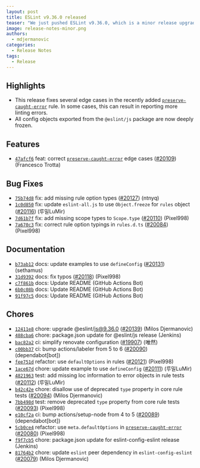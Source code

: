 ```yaml
---
layout: post
title: ESLint v9.36.0 released
teaser: "We just pushed ESLint v9.36.0, which is a minor release upgrade of ESLint. This release adds some new features and fixes several bugs found in the previous release."
image: release-notes-minor.png
authors:
  - mdjermanovic
categories:
  - Release Notes
tags:
  - Release
---
```



## Highlights

* This release fixes several edge cases in the recently added [`preserve-caught-error`](/docs/latest/rules/preserve-caught-error) rule. In some cases, this can result in reporting more linting errors.
* All config objects exported from the `@eslint/js` package are now deeply frozen.





## Features


* [`47afcf6`](https://github.com/eslint/eslint/commit/47afcf668df65eac68d7b04145d037037010a076) feat: correct [`preserve-caught-error`](/docs/rules/preserve-caught-error) edge cases ([#20109](https://github.com/eslint/eslint/issues/20109)) (Francesco Trotta)






## Bug Fixes


* [`75b74d8`](https://github.com/eslint/eslint/commit/75b74d865d3b8e7fa3bcf5ad29f4bf6d18d1310e) fix: add missing rule option types ([#20127](https://github.com/eslint/eslint/issues/20127)) (ntnyq)
* [`1c0d850`](https://github.com/eslint/eslint/commit/1c0d85049e3f30a8809340c1abc881c63b7812ff) fix: update `eslint-all.js` to use `Object.freeze` for `rules` object ([#20116](https://github.com/eslint/eslint/issues/20116)) (루밀LuMir)
* [`7d61b7f`](https://github.com/eslint/eslint/commit/7d61b7fadc9c5c6f2b131e37e8a3cffa5aae8ee6) fix: add missing scope types to `Scope.type` ([#20110](https://github.com/eslint/eslint/issues/20110)) (Pixel998)
* [`7a670c3`](https://github.com/eslint/eslint/commit/7a670c301b58609017ce8cfda99ee81f95de3898) fix: correct rule option typings in `rules.d.ts` ([#20084](https://github.com/eslint/eslint/issues/20084)) (Pixel998)




## Documentation


* [`b73ab12`](https://github.com/eslint/eslint/commit/b73ab12acd3e87f8d8173cda03499f6cd1f26db6) docs: update examples to use `defineConfig` ([#20131](https://github.com/eslint/eslint/issues/20131)) (sethamus)
* [`31d9392`](https://github.com/eslint/eslint/commit/31d93926990fba536846ec727d7a2625fc844649) docs: fix typos ([#20118](https://github.com/eslint/eslint/issues/20118)) (Pixel998)
* [`c7f861b`](https://github.com/eslint/eslint/commit/c7f861b3f8c1ac961b4cd4f22483798f3324c62b) docs: Update README (GitHub Actions Bot)
* [`6b0c08b`](https://github.com/eslint/eslint/commit/6b0c08b106aa66f2e9fa484282f0eb63c64a1215) docs: Update README (GitHub Actions Bot)
* [`91f97c5`](https://github.com/eslint/eslint/commit/91f97c50468fbdc089c91e99c2ea0fe821911df2) docs: Update README (GitHub Actions Bot)








## Chores


* [`12411e8`](https://github.com/eslint/eslint/commit/12411e8d450ed26a5f7cca6a78ec05323c9323e8) chore: upgrade @eslint/js@9.36.0 ([#20139](https://github.com/eslint/eslint/issues/20139)) (Milos Djermanovic)
* [`488cba6`](https://github.com/eslint/eslint/commit/488cba6b391b97b2cfc74bbb46fdeacb1361949e) chore: package.json update for @eslint/js release (Jenkins)
* [`bac82a2`](https://github.com/eslint/eslint/commit/bac82a2a9c80a3f69087852758d7737aea371f09) ci: simplify renovate configuration ([#19907](https://github.com/eslint/eslint/issues/19907)) (唯然)
* [`c00bb37`](https://github.com/eslint/eslint/commit/c00bb37d62c1bcc0a37f094371be9c40064009f1) ci: bump actions/labeler from 5 to 6 ([#20090](https://github.com/eslint/eslint/issues/20090)) (dependabot[bot])
* [`fee751d`](https://github.com/eslint/eslint/commit/fee751dc8aeab54547af4538332ea5c069ef28b6) refactor: use `defaultOptions` in rules ([#20121](https://github.com/eslint/eslint/issues/20121)) (Pixel998)
* [`1ace67d`](https://github.com/eslint/eslint/commit/1ace67d9f7903adc3d3f09868aa05b673e7d3f3b) chore: update example to use `defineConfig` ([#20111](https://github.com/eslint/eslint/issues/20111)) (루밀LuMir)
* [`4821963`](https://github.com/eslint/eslint/commit/4821963bf765532069c49e9da9ecbe9485b073fc) test: add missing loc information to error objects in rule tests ([#20112](https://github.com/eslint/eslint/issues/20112)) (루밀LuMir)
* [`b42c42e`](https://github.com/eslint/eslint/commit/b42c42e7cd3ac9ee1b5a15f16ff25b325d0482e4) chore: disallow use of deprecated `type` property in core rule tests ([#20094](https://github.com/eslint/eslint/issues/20094)) (Milos Djermanovic)
* [`7bb498d`](https://github.com/eslint/eslint/commit/7bb498d720dcd054cc042ca4b60b138d8485f07c) test: remove deprecated `type` property from core rule tests ([#20093](https://github.com/eslint/eslint/issues/20093)) (Pixel998)
* [`e10cf2a`](https://github.com/eslint/eslint/commit/e10cf2ab42fe5b481d980dc652f7504414747733) ci: bump actions/setup-node from 4 to 5 ([#20089](https://github.com/eslint/eslint/issues/20089)) (dependabot[bot])
* [`5cb0ce4`](https://github.com/eslint/eslint/commit/5cb0ce48ef6cfbbe6d09131c33a53f9d66fe9bd4) refactor: use `meta.defaultOptions` in [`preserve-caught-error`](/docs/rules/preserve-caught-error) ([#20080](https://github.com/eslint/eslint/issues/20080)) (Pixel998)
* [`f9f7cb5`](https://github.com/eslint/eslint/commit/f9f7cb578dced3c14f635e17c75aa6744d291f4d) chore: package.json update for eslint-config-eslint release (Jenkins)
* [`81764b2`](https://github.com/eslint/eslint/commit/81764b298065a328038cd067bc8fedef97e57500) chore: update `eslint` peer dependency in `eslint-config-eslint` ([#20079](https://github.com/eslint/eslint/issues/20079)) (Milos Djermanovic)


